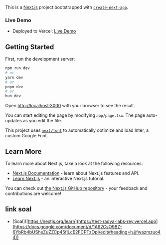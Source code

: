 This is a [Next.js](https://nextjs.org/) project bootstrapped with [`create-next-app`](https://github.com/vercel/next.js/tree/canary/packages/create-next-app).

### Live Demo

- Deployed to Vercel: [Live Demo](https://test-radya-labs-rey.vercel.app)


## Getting Started

First, run the development server:

```bash
npm run dev
# or
yarn dev
# or
pnpm dev
# or
bun dev
```

Open [http://localhost:3000](http://localhost:3000) with your browser to see the result.

You can start editing the page by modifying `app/page.tsx`. The page auto-updates as you edit the file.

This project uses [`next/font`](https://nextjs.org/docs/basic-features/font-optimization) to automatically optimize and load Inter, a custom Google Font.

## Learn More

To learn more about Next.js, take a look at the following resources:

- [Next.js Documentation](https://nextjs.org/docs) - learn about Next.js features and API.
- [Learn Next.js](https://nextjs.org/learn) - an interactive Next.js tutorial.

You can check out [the Next.js GitHub repository](https://github.com/vercel/next.js/) - your feedback and contributions are welcome!

## link soal
- [Soal]([https://nextjs.org/learn](https://test-radya-labs-rey.vercel.app](https://docs.google.com/document/d/1A62CsO9BZ-6YbRb4bUSheZuZZCp45flLcE2FCPTzOpI/edit#heading=h.jjfwazmzuo44)) 
